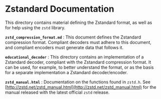 Zstandard Documentation
=======================

This directory contains material defining the Zstandard format,
as well as for help using the `zstd` library.

__`zstd_compression_format.md`__ : This document defines the Zstandard compression format.
Compliant decoders must adhere to this document,
and compliant encoders must generate data that follows it.

__`educational_decoder`__ : This directory contains an implementation of a Zstandard decoder,
compliant with the Zstandard compression format.
It can be used, for example, to better understand the format,
or as the basis for a separate implementation a Zstandard decoder/encoder.

__`zstd_manual.html`__ : Documentation on the functions found in `zstd.h`.
See [http://zstd.net/zstd_manual.html](http://zstd.net/zstd_manual.html) for
the manual released with the latest official `zstd` release.

